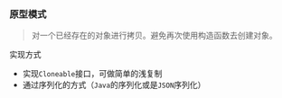### 原型模式

>  对一个已经存在的对象进行拷贝。避免再次使用构造函数去创建对象。


实现方式
* 实现`Cloneable`接口，可做简单的浅复制
* 通过序列化的方式（`Java`的序列化或是`JSON`序列化）  